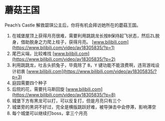 
# 蘑菇王国

Peach’s Castle
    解救碧琪公主后，你将有机会拜访她所在的蘑菇王国。

1.  在城堡屋顶上获得月亮很难，需要利用跳跳龙长按<kbd>B</kbd>保持起飞状态，然后<kbd>ZL</kbd>脱身，借助脱身之力爬上柱子，获得月亮。
    [www.bilibili.com](https://www.bilibili.com/video/av18305835/?p=1)
2.  尾巴尖端，比较难找
    [www.bilibili.com](https://www.bilibili.com/video/av18305835/?p=2)
3.  利用跳跳龙，吐舌头抓兔子，毕竟除了 <kbd>B</kbd>，<kbd>Y</kbd> 键功能不能浪费啊，违背游戏设计初衷
    [www.bilibili.com](https://www.bilibili.com/video/av18305835/?p=3)
4.  庭园需要四个种子
5.  后院的花，需要托马斯回旋
    [www.bilibili.com](https://www.bilibili.com/video/av18305835/?p=8)
6.  城堡下方有黑龙可以打，可以反复打，但是月亮只有三个
7.  城堡旁的黑洞不好过，完全是横版跳跃好难，被导弹击中会停滞，影响滞空
8.  每个城堡可以继续打boss，拿三个月亮
